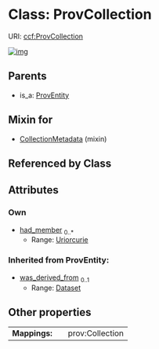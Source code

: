 
# Class: ProvCollection




URI: [ccf:ProvCollection](http://purl.org/ccf/ProvCollection)


[![img](https://yuml.me/diagram/nofunky;dir:TB/class/[ProvEntity],[CollectionMetadata]uses%20-.->[ProvCollection&#124;had_member:uriorcurie%20*],[ProvEntity]^-[ProvCollection],[Dataset],[CollectionMetadata])](https://yuml.me/diagram/nofunky;dir:TB/class/[ProvEntity],[CollectionMetadata]uses%20-.->[ProvCollection&#124;had_member:uriorcurie%20*],[ProvEntity]^-[ProvCollection],[Dataset],[CollectionMetadata])

## Parents

 *  is_a: [ProvEntity](ProvEntity.md)

## Mixin for

 * [CollectionMetadata](CollectionMetadata.md) (mixin) 

## Referenced by Class


## Attributes


### Own

 * [had_member](had_member.md)  <sub>0..\*</sub>
     * Range: [Uriorcurie](types/Uriorcurie.md)

### Inherited from ProvEntity:

 * [was_derived_from](was_derived_from.md)  <sub>0..1</sub>
     * Range: [Dataset](Dataset.md)

## Other properties

|  |  |  |
| --- | --- | --- |
| **Mappings:** | | prov:Collection |


